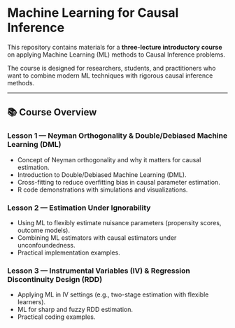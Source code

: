 # Machine Learning for Causal Inference

This repository contains materials for a **three-lecture introductory course** on applying Machine Learning (ML) methods to Causal Inference problems.

The course is designed for researchers, students, and practitioners who want to combine modern ML techniques with rigorous causal inference methods.

---

## 📚 Course Overview

### **Lesson 1 — Neyman Orthogonality & Double/Debiased Machine Learning (DML)**
- Concept of Neyman orthogonality and why it matters for causal estimation.
- Introduction to Double/Debiased Machine Learning (DML).
- Cross-fitting to reduce overfitting bias in causal parameter estimation.
- R code demonstrations with simulations and visualizations.

### **Lesson 2 — Estimation Under Ignorability**
- Using ML to flexibly estimate nuisance parameters (propensity scores, outcome models).
- Combining ML estimators with causal estimators under unconfoundedness.
- Practical implementation examples.

### **Lesson 3 — Instrumental Variables (IV) & Regression Discontinuity Design (RDD)**
- Applying ML in IV settings (e.g., two-stage estimation with flexible learners).
- ML for sharp and fuzzy RDD estimation.
- Practical coding examples.
